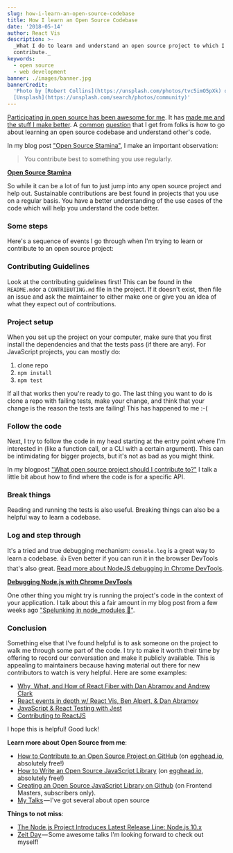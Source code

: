 ```yaml
---
slug: how-i-learn-an-open-source-codebase
title: How I learn an Open Source Codebase
date: '2018-05-14'
author: React Vis
description: >-
  _What I do to learn and understand an open source project to which I want to
  contribute._
keywords:
  - open source
  - web development
banner: ./images/banner.jpg
bannerCredit:
  'Photo by [Robert Collins](https://unsplash.com/photos/tvc5imO5pXk) on
  [Unsplash](https://unsplash.com/search/photos/community)'
---
```


[Participating in open source has been awesome for me](/blog/how-getting-into-open-source-has-been-awesome-for-me).
It has
[made me and the stuff I make better](https://youtu.be/6mtPPkKchcQ&list=PLV5CVI1eNcJgNqzNwcs4UKrlJdhfDjshf).
A [common](https://github.com/react-vis/ama/issues/57)
[question](https://github.com/react-vis/ama/issues/264) that I get from folks is
how to go about learning an open source codebase and understand other's code.

In my blog post ["Open Source Stamina"](/blog/open-source-stamina), I make an
important observation:

> You contribute best to something you use regularly.

[**Open Source Stamina**](/blog/open-source-stamina)

So while it can be a lot of fun to just jump into any open source project and
help out. Sustainable contributions are best found in projects that you use on a
regular basis. You have a better understanding of the use cases of the code
which will help you understand the code better.

### Some steps

Here's a sequence of events I go through when I'm trying to learn or contribute
to an open source project:

### Contributing Guidelines

Look at the contributing guidelines first! This can be found in the
`README.md`or a `CONTRIBUTING.md` file in the project. If it doesn't exist, then
file an issue and ask the maintainer to either make one or give you an idea of
what they expect out of contributions.

### Project setup

When you set up the project on your computer, make sure that you first install
the dependencies and that the tests pass (if there are any). For JavaScript
projects, you can mostly do:

1.  clone repo
2.  `npm install`
3.  `npm test`

If all that works then you're ready to go. The last thing you want to do is
clone a repo with failing tests, make your change, and think that your change is
the reason the tests are failing! This has happened to me :-(

### Follow the code

Next, I try to follow the code in my head starting at the entry point where I'm
interested in (like a function call, or a CLI with a certain argument). This can
be intimidating for bigger projects, but it's not as bad as you might think.

In my blogpost
["What open source project should I contribute to?"](/blog/what-open-source-project-should-i-contribute-to)
I talk a little bit about how to find where the code is for a specific API.

### Break things

Reading and running the tests is also useful. Breaking things can also be a
helpful way to learn a codebase.

### Log and step through

It's a tried and true debugging mechanism: `console.log` is a great way to learn
a codebase. 👍 Even better if you can run it in the browser DevTools that's also
great.
[Read more about NodeJS debugging in Chrome DevTools](https://medium.com/@paul_irish/debugging-node-js-nightlies-with-chrome-devtools-7c4a1b95ae27).

[**Debugging Node.js with Chrome DevTools**](https://medium.com/@paul_irish/debugging-node-js-nightlies-with-chrome-devtools-7c4a1b95ae27)

One other thing you might try is running the project's code in the context of
your application. I talk about this a fair amount in my blog post from a few
weeks ago
["Spelunking in node_modules 👷"](/blog/spelunking-in-node-modules-bf165af19968).

### Conclusion

Something else that I've found helpful is to ask someone on the project to walk
me through some part of the code. I try to make it worth their time by offering
to record our conversation and make it publicly available. This is appealing to
maintainers because having material out there for new contributors to watch is
very helpful. Here are some examples:

- [Why, What, and How of React Fiber with Dan Abramov and Andrew Clark](https://youtu.be/crM1iRVGpGQ&list=PLV5CVI1eNcJi8sor_aQ2AzOeQ3On3suOr)
- [React events in depth w/ React Vis, Ben Alpert, & Dan Abramov](https://youtu.be/dRo_egw7tBc&list=PLV5CVI1eNcJi8sor_aQ2AzOeQ3On3suOr)
- [JavaScript & React Testing with Jest](https://youtu.be/i31VtyJSM-I&list=PLV5CVI1eNcJi8sor_aQ2AzOeQ3On3suOr)
- [Contributing to ReactJS](https://youtu.be/wUpPsEcGsg8&list=PLV5CVI1eNcJi8sor_aQ2AzOeQ3On3suOr)

I hope this is helpful! Good luck!

**Learn more about Open Source from me**:

- [How to Contribute to an Open Source Project on GitHub](http://kcd.im/pull-request)
  (on [egghead.io](http://egghead.io), absolutely free!)
- [How to Write an Open Source JavaScript Library](http://kcd.im/write-oss) (on
  [egghead.io](http://egghead.io), absolutely free!)
- [Creating an Open Source JavaScript Library on Github](https://frontendmasters.com/courses/open-source)
  (on Frontend Masters, subscribers only).
- [My Talks](/talks) — I've got several about open source

**Things to not miss**:

- [The Node.js Project Introduces Latest Release Line: Node.js 10.x](https://medium.com/the-node-js-collection/the-node-js-project-introduces-latest-release-line-node-js-10-x-bf07abfa9076)
- [Zeit Day](https://zeit.co/day) — Some awesome talks I'm looking forward to
  check out myself!
